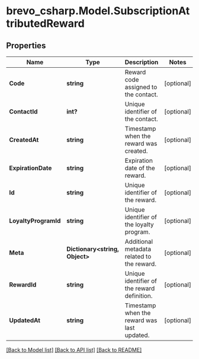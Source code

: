 # brevo_csharp.Model.SubscriptionAttributedReward
## Properties

Name | Type | Description | Notes
------------ | ------------- | ------------- | -------------
**Code** | **string** | Reward code assigned to the contact. | [optional] 
**ContactId** | **int?** | Unique identifier of the contact. | [optional] 
**CreatedAt** | **string** | Timestamp when the reward was created. | [optional] 
**ExpirationDate** | **string** | Expiration date of the reward. | [optional] 
**Id** | **string** | Unique identifier of the reward. | [optional] 
**LoyaltyProgramId** | **string** | Unique identifier of the loyalty program. | [optional] 
**Meta** | **Dictionary&lt;string, Object&gt;** | Additional metadata related to the reward. | [optional] 
**RewardId** | **string** | Unique identifier of the reward definition. | [optional] 
**UpdatedAt** | **string** | Timestamp when the reward was last updated. | [optional] 

[[Back to Model list]](../README.md#documentation-for-models) [[Back to API list]](../README.md#documentation-for-api-endpoints) [[Back to README]](../README.md)

